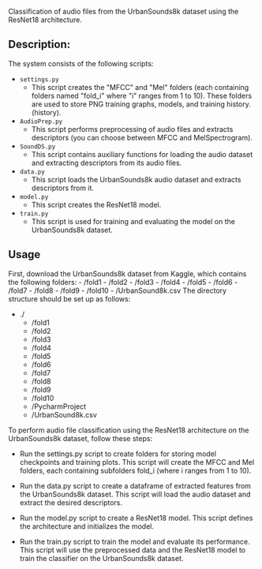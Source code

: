 Classification of audio files from the UrbanSounds8k dataset using the ResNet18 architecture.

## Description:
The system consists of the following scripts:
- `settings.py`
    - This script creates the "MFCC" and "Mel" folders (each containing folders named "fold_i" where "i" ranges from 1 to 10). These folders are used to store PNG training graphs, models, and training history. (history). 
- `AudioPrep.py`
    - This script performs preprocessing of audio files and extracts descriptors (you can choose between MFCC and MelSpectrogram).
- `SoundDS.py`
    - This script contains auxiliary functions for loading the audio dataset and extracting descriptors from its audio files.
- `data.py`
    - This script loads the UrbanSounds8k audio dataset and extracts descriptors from it.   
- `model.py`
    - This script creates the ResNet18 model.
- `train.py`
    - This script is used for training and evaluating the model on the UrbanSounds8k dataset.

## Usage
First, download the UrbanSounds8k dataset from Kaggle, which contains the following folders:
    - /fold1
    - /fold2
    - /fold3
    - /fold4
    - /fold5
    - /fold6
    - /fold7
    - /fold8
    - /fold9
    - /fold10
    - /UrbanSound8k.csv
The directory structure should be set up as follows:
- ./
    - /fold1
    - /fold2
    - /fold3
    - /fold4
    - /fold5
    - /fold6
    - /fold7
    - /fold8
    - /fold9
    - /fold10
    - /PycharmProject
    - /UrbanSound8k.csv
      
To perform audio file classification using the ResNet18 architecture on the UrbanSounds8k dataset, follow these steps:

- Run the settings.py script to create folders for storing model checkpoints and training plots. This script will create the MFCC and Mel folders, each containing subfolders fold_i (where i ranges from 1 to 10).

- Run the data.py script to create a dataframe of extracted features from the UrbanSounds8k dataset. This script will load the audio dataset and extract the desired descriptors.

- Run the model.py script to create a ResNet18 model. This script defines the architecture and initializes the model.

- Run the train.py script to train the model and evaluate its performance. This script will use the preprocessed data and the ResNet18 model to train the classifier on the UrbanSounds8k dataset.


